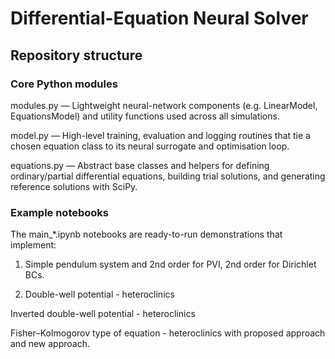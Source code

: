 # Differential-Equation Neural Solver

## Repository structure

### Core Python modules

modules.py — Lightweight neural-network components (e.g. LinearModel, EquationsModel) and utility functions used across all simulations.

model.py — High-level training, evaluation and logging routines that tie a chosen equation class to its neural surrogate and optimisation loop.

equations.py — Abstract base classes and helpers for defining ordinary/partial differential equations, building trial solutions, and generating reference solutions with SciPy.


### Example notebooks

The main_*.ipynb notebooks are ready-to-run demonstrations that implement:

1) Simple pendulum system and 2nd order for PVI, 2nd order for Dirichlet BCs.

2) Double-well potential - heteroclinics

Inverted double-well potential - heteroclinics

Fisher–Kolmogorov type of equation - heteroclinics with proposed approach and new approach.
